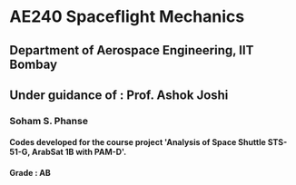 # AE240 Spaceflight Mechanics

## Department of Aerospace Engineering, IIT Bombay
## Under guidance of : Prof. Ashok Joshi

### Soham S. Phanse
#### Codes developed for the course project 'Analysis of Space Shuttle STS-51-G, ArabSat 1B with PAM-D'.
#### Grade : AB
